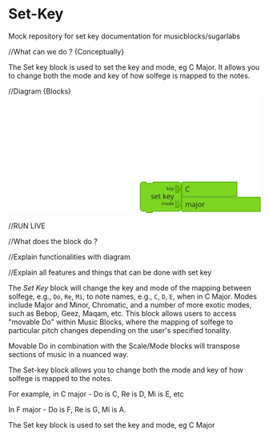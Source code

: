 # Set-Key
Mock repository for set key documentation for musicblocks/sugarlabs

//What can we do ? {Conceptually}

The Set key block is used to set the key and mode, eg C Major.
It allows you to change both the mode and key of how solfege is mapped to the notes.

//Diagram {Blocks}
![alt tag](https://github.com/Traitor000/Set-Key/blob/main/set_key1.svg "Set Key diagram")

//RUN LIVE 


//What does the block do ?


//Explain functionalities with diagram


//Explain all features and things that can be done with set key

The *Set Key* block will change the key and mode of the mapping
between solfege, e.g., `Do`, `Re`, `Mi`, to note names, e.g., `C`,
`D`, `E`, when in C Major. Modes include Major and Minor, Chromatic,
and a number of more exotic modes, such as Bebop, Geez, Maqam, etc.
This block allows users to access "movable Do" within Music Blocks,
where the mapping of solfege to particular pitch changes depending on
the user's specified tonality.



Movable Do in combination with the Scale/Mode blocks will transpose sections of music in a nuanced way.

The Set-key block allows you to change both the mode and key of how solfege is mapped to the notes.

For example, in C major - Do is C, Re is D, Mi is E, etc

In F major - Do is F, Re is G, Mi is A.

The Set key block is used to set the key and mode, eg C Major
